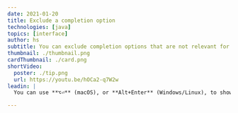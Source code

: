 ```yaml
---
date: 2021-01-20
title: Exclude a completion option
technologies: [java]
topics: [interface]
author: hs
subtitle: You can exclude completion options that are not relevant for your code
thumbnail: ./thumbnail.png
cardThumbnail: ./card.png
shortVideo:
  poster: ./tip.png
  url: https://youtu.be/hOCa2-q7W2w
leadin: |
  You can use **⌥⏎** (macOS), or **Alt+Enter** (Windows/Linux), to show context actions and exclude completion options that you don't want to be displayed in future.

---
```


